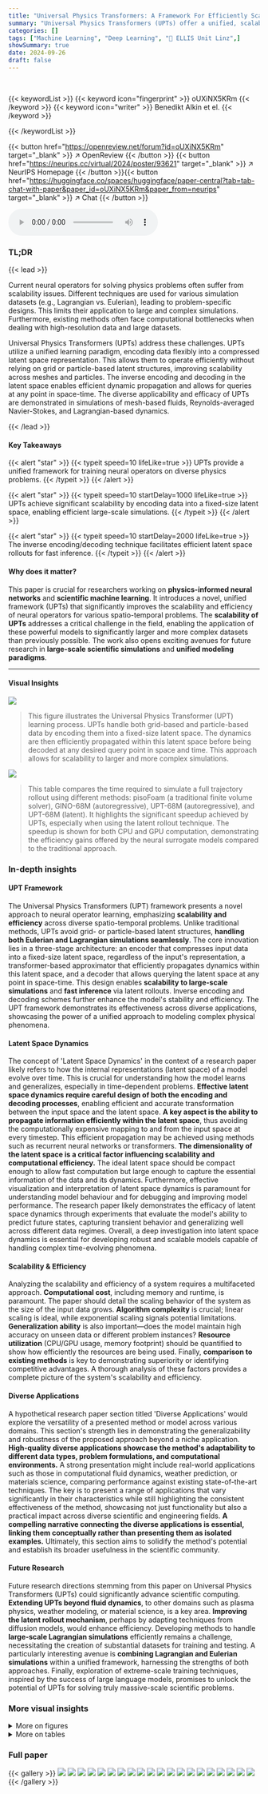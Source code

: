 ```yaml
---
title: "Universal Physics Transformers: A Framework For Efficiently Scaling Neural Operators"
summary: "Universal Physics Transformers (UPTs) offer a unified, scalable framework for efficiently training neural operators across diverse spatio-temporal physics problems, overcoming limitations of existing ..."
categories: []
tags: ["Machine Learning", "Deep Learning", "🏢 ELLIS Unit Linz",]
showSummary: true
date: 2024-09-26
draft: false
---
```


<br>

{{< keywordList >}}
{{< keyword icon="fingerprint" >}} oUXiNX5KRm {{< /keyword >}}
{{< keyword icon="writer" >}} Benedikt Alkin et el. {{< /keyword >}}
 
{{< /keywordList >}}

{{< button href="https://openreview.net/forum?id=oUXiNX5KRm" target="_blank" >}}
↗ OpenReview
{{< /button >}}
{{< button href="https://neurips.cc/virtual/2024/poster/93621" target="_blank" >}}
↗ NeurIPS Homepage
{{< /button >}}{{< button href="https://huggingface.co/spaces/huggingface/paper-central?tab=tab-chat-with-paper&paper_id=oUXiNX5KRm&paper_from=neurips" target="_blank" >}}
↗ Chat
{{< /button >}}



<audio controls>
    <source src="https://ai-paper-reviewer.com/oUXiNX5KRm/podcast.wav" type="audio/wav">
    Your browser does not support the audio element.
</audio>


### TL;DR


{{< lead >}}

Current neural operators for solving physics problems often suffer from scalability issues. Different techniques are used for various simulation datasets (e.g., Lagrangian vs. Eulerian), leading to problem-specific designs.  This limits their application to large and complex simulations.  Furthermore, existing methods often face computational bottlenecks when dealing with high-resolution data and large datasets.

Universal Physics Transformers (UPTs) address these challenges. UPTs utilize a unified learning paradigm, encoding data flexibly into a compressed latent space representation.  This allows them to operate efficiently without relying on grid or particle-based latent structures, improving scalability across meshes and particles.  The inverse encoding and decoding in the latent space enables efficient dynamic propagation and allows for queries at any point in space-time.  The diverse applicability and efficacy of UPTs are demonstrated in simulations of mesh-based fluids, Reynolds-averaged Navier-Stokes, and Lagrangian-based dynamics.

{{< /lead >}}


#### Key Takeaways

{{< alert "star" >}}
{{< typeit speed=10 lifeLike=true >}} UPTs provide a unified framework for training neural operators on diverse physics problems. {{< /typeit >}}
{{< /alert >}}

{{< alert "star" >}}
{{< typeit speed=10 startDelay=1000 lifeLike=true >}} UPTs achieve significant scalability by encoding data into a fixed-size latent space, enabling efficient large-scale simulations. {{< /typeit >}}
{{< /alert >}}

{{< alert "star" >}}
{{< typeit speed=10 startDelay=2000 lifeLike=true >}} The inverse encoding/decoding technique facilitates efficient latent space rollouts for fast inference. {{< /typeit >}}
{{< /alert >}}

#### Why does it matter?
This paper is crucial for researchers working on **physics-informed neural networks** and **scientific machine learning**. It introduces a novel, unified framework (UPTs) that significantly improves the scalability and efficiency of neural operators for various spatio-temporal problems.  The **scalability of UPTs** addresses a critical challenge in the field, enabling the application of these powerful models to significantly larger and more complex datasets than previously possible.  The work also opens exciting avenues for future research in **large-scale scientific simulations** and **unified modeling paradigms**.

------
#### Visual Insights



![](https://ai-paper-reviewer.com/oUXiNX5KRm/figures_1_1.jpg)

> This figure illustrates the Universal Physics Transformer (UPT) learning process.  UPTs handle both grid-based and particle-based data by encoding them into a fixed-size latent space.  The dynamics are then efficiently propagated within this latent space before being decoded at any desired query point in space and time. This approach allows for scalability to larger and more complex simulations.





![](https://ai-paper-reviewer.com/oUXiNX5KRm/tables_8_1.jpg)

> This table compares the time required to simulate a full trajectory rollout using different methods: pisoFoam (a traditional finite volume solver), GINO-68M (autoregressive), UPT-68M (autoregressive), and UPT-68M (latent).  It highlights the significant speedup achieved by UPTs, especially when using the latent rollout technique.  The speedup is shown for both CPU and GPU computation, demonstrating the efficiency gains offered by the neural surrogate models compared to the traditional approach.





### In-depth insights


#### UPT Framework
The Universal Physics Transformers (UPT) framework presents a novel approach to neural operator learning, emphasizing **scalability and efficiency** across diverse spatio-temporal problems. Unlike traditional methods, UPTs avoid grid- or particle-based latent structures, **handling both Eulerian and Lagrangian simulations seamlessly**.  The core innovation lies in a three-stage architecture: an encoder that compresses input data into a fixed-size latent space, regardless of the input's representation, a transformer-based approximator that efficiently propagates dynamics within this latent space, and a decoder that allows querying the latent space at any point in space-time. This design enables **scalability to large-scale simulations** and **fast inference** via latent rollouts.  Inverse encoding and decoding schemes further enhance the model's stability and efficiency. The UPT framework demonstrates its effectiveness across diverse applications, showcasing the power of a unified approach to modeling complex physical phenomena.

#### Latent Space Dynamics
The concept of 'Latent Space Dynamics' in the context of a research paper likely refers to how the internal representations (latent space) of a model evolve over time.  This is crucial for understanding how the model learns and generalizes, especially in time-dependent problems. **Effective latent space dynamics require careful design of both the encoding and decoding processes**, enabling efficient and accurate transformation between the input space and the latent space. **A key aspect is the ability to propagate information efficiently within the latent space**, thus avoiding the computationally expensive mapping to and from the input space at every timestep. This efficient propagation may be achieved using methods such as recurrent neural networks or transformers.  **The dimensionality of the latent space is a critical factor influencing scalability and computational efficiency.** The ideal latent space should be compact enough to allow fast computation but large enough to capture the essential information of the data and its dynamics. Furthermore, effective visualization and interpretation of latent space dynamics is paramount for understanding model behaviour and for debugging and improving model performance. The research paper likely demonstrates the efficacy of latent space dynamics through experiments that evaluate the model's ability to predict future states, capturing transient behavior and generalizing well across different data regimes. Overall, a deep investigation into latent space dynamics is essential for developing robust and scalable models capable of handling complex time-evolving phenomena.

#### Scalability & Efficiency
Analyzing the scalability and efficiency of a system requires a multifaceted approach.  **Computational cost**, including memory and runtime, is paramount.  The paper should detail the scaling behavior of the system as the size of the input data grows.  **Algorithm complexity** is crucial;  linear scaling is ideal, while exponential scaling signals potential limitations.  **Generalization ability** is also important—does the model maintain high accuracy on unseen data or different problem instances? **Resource utilization** (CPU/GPU usage, memory footprint) should be quantified to show how efficiently the resources are being used. Finally, **comparison to existing methods** is key to demonstrating superiority or identifying competitive advantages.  A thorough analysis of these factors provides a complete picture of the system's scalability and efficiency.

#### Diverse Applications
A hypothetical research paper section titled 'Diverse Applications' would explore the versatility of a presented method or model across various domains.  This section's strength lies in demonstrating the generalizability and robustness of the proposed approach beyond a niche application.  **High-quality diverse applications showcase the method's adaptability to different data types, problem formulations, and computational environments.**  A strong presentation might include real-world applications such as those in computational fluid dynamics, weather prediction, or materials science, comparing performance against existing state-of-the-art techniques. The key is to present a range of applications that vary significantly in their characteristics while still highlighting the consistent effectiveness of the method, showcasing not just functionality but also a practical impact across diverse scientific and engineering fields. **A compelling narrative connecting the diverse applications is essential, linking them conceptually rather than presenting them as isolated examples.** Ultimately, this section aims to solidify the method's potential and establish its broader usefulness in the scientific community.

#### Future Research
Future research directions stemming from this paper on Universal Physics Transformers (UPTs) could significantly advance scientific computing.  **Extending UPTs beyond fluid dynamics**, to other domains such as plasma physics, weather modeling, or material science, is a key area.  **Improving the latent rollout mechanism**, perhaps by adapting techniques from diffusion models, would enhance efficiency.  Developing methods to handle **large-scale Lagrangian simulations** efficiently remains a challenge, necessitating the creation of substantial datasets for training and testing. A particularly interesting avenue is **combining Lagrangian and Eulerian simulations** within a unified framework, harnessing the strengths of both approaches.  Finally, exploration of extreme-scale training techniques, inspired by the success of large language models, promises to unlock the potential of UPTs for solving truly massive-scale scientific problems.


### More visual insights

<details>
<summary>More on figures
</summary>


![](https://ai-paper-reviewer.com/oUXiNX5KRm/figures_3_1.jpg)

> The figure qualitatively explores the scaling limits of different neural operator architectures when the number of input points increases.  Models with compressed latent spaces (like GINO and UPT) significantly outperform models without such compression (GNNs and Transformers) in terms of memory usage as the number of input points grows. However, GINO's reliance on regular grids limits its scalability in 3D. UPT offers the best scalability due to its efficient latent space compression.


![](https://ai-paper-reviewer.com/oUXiNX5KRm/figures_3_2.jpg)

> The figure illustrates the Universal Physics Transformer (UPT) architecture and training process. The left panel shows the UPT's workflow: encoding data from various sources (grids or particles) into a fixed-size latent space, propagating the dynamics within the latent space using a transformer approximator, and decoding the results to obtain predictions at arbitrary query locations. The right panel details the training procedure, highlighting the use of inverse encoding and decoding losses to learn the encoding and decoding functions and allow for efficient latent space rollouts.  This setup is crucial for efficiently handling large-scale simulations because it avoids the computational cost of working directly with high-dimensional spatial data.


![](https://ai-paper-reviewer.com/oUXiNX5KRm/figures_6_1.jpg)

> This figure shows example rollout trajectories of the Universal Physics Transformer (UPT) model, highlighting its ability to simulate physical phenomena accurately across different simulation settings.  The UPT model was trained on datasets with varying obstacles, flow conditions, and mesh resolutions, demonstrating its robustness and generalization capabilities.  While the absolute error may appear to indicate divergence in some instances, closer examination reveals that the discrepancies originate from small, gradual shifts in predictions over time, possibly resulting from the model's point-wise decoding of the latent field representation.


![](https://ai-paper-reviewer.com/oUXiNX5KRm/figures_7_1.jpg)

> This figure presents a comparison of UPTs against other methods across different model sizes and input/output data points. The left and center plots show that UPTs consistently outperform other methods in terms of Mean Squared Error (MSE) and correlation time. The right plot demonstrates the impact of varying the number of input/output points, showing the stable and robust performance of UPTs across different resolutions.


![](https://ai-paper-reviewer.com/oUXiNX5KRm/figures_8_1.jpg)

> This figure illustrates the core difference between Graph Neural Network-based simulators (GNS) and Steerable E(3) Equivariant Graph Neural Networks (SEGNN), and Universal Physics Transformers (UPTs).  GNS and SEGNN predict particle acceleration, which is then numerically integrated to find the next position.  This process requires small timesteps. In contrast, UPTs model the entire velocity field, making larger timesteps possible.  The figure depicts particle trajectories to show how the UPT approach handles the dynamics more directly.


![](https://ai-paper-reviewer.com/oUXiNX5KRm/figures_9_1.jpg)

> This figure shows the comparison between the UPT model and other methods (GNS and SEGNN) for predicting particle velocities in a Lagrangian fluid dynamics simulation. The left panel displays a line graph showing the mean Euclidean norm of the velocity error over all particles across different timesteps. The right panel provides a visual comparison of the velocity field predicted by the UPT model and the ground truth particle velocities. The visualizations are given as quiver plots of the velocity vector fields.


![](https://ai-paper-reviewer.com/oUXiNX5KRm/figures_27_1.jpg)

> The figure qualitatively shows the scaling limits of various neural operators for increasing input sizes. Models with compressed latent space representations (GINO and UPT) scale much better than those without (GNN and Transformer).  GINO's scaling advantage is lost in 3D due to its reliance on regular grids. UPT exhibits the best scalability, handling up to 4.2 million points.


![](https://ai-paper-reviewer.com/oUXiNX5KRm/figures_28_1.jpg)

> This figure shows the results of an experiment investigating the impact of scaling the latent space size on the performance of a 17M parameter UPT model.  Three different scaling experiments are performed: increasing the number of supernodes, increasing the number of latent tokens, and scaling both simultaneously (compound scaling).  The results are presented in terms of test MSE and throughput (samples processed per GPU hour). The experiment was conducted with a reduced training setting of 10 epochs and 16,000 input points.


![](https://ai-paper-reviewer.com/oUXiNX5KRm/figures_28_2.jpg)

> This figure compares the performance of Universal Physics Transformers (UPTs) and Geometry-Informed Neural Operators (GINOs) across different model sizes on a specific task.  It demonstrates that UPTs achieve better performance (lower test MSE) with significantly fewer parameters than GINOs.  This highlights the superior expressivity and efficiency of the UPT architecture.


![](https://ai-paper-reviewer.com/oUXiNX5KRm/figures_29_1.jpg)

> This figure shows the scalability and data efficiency of UPTs. The model was trained on subsets of the data used for the transient flow experiments (2K and 4K out of the 8K training simulations).  The results demonstrate that UPTs achieve comparable performance to GINO-8M with only a quarter of the data, highlighting its data efficiency.


![](https://ai-paper-reviewer.com/oUXiNX5KRm/figures_30_1.jpg)

> This figure shows the out-of-distribution generalization capabilities of the 68M parameter models trained on the transient flow dataset.  The left panel shows results when increasing the number of obstacles; the center panel increases the inflow velocity; and the right panel compares the results across different mesh geometries (uniform mesh, triangles, and polygons). UPTs show a strong performance across all OOD (out-of-distribution) scenarios.


![](https://ai-paper-reviewer.com/oUXiNX5KRm/figures_31_1.jpg)

> This figure shows example rollout trajectories from the UPT-68M model.  Each row represents a different simulation, showcasing the model's ability to handle various obstacle configurations, flow regimes, and mesh discretizations. The leftmost column displays the ground truth, while subsequent columns show model predictions at different timesteps. The absolute error is also depicted, highlighting subtle prediction shifts that occur over time despite the model successfully simulating the overall physics. The figure emphasizes the UPTs flexibility and robustness in various situations.


![](https://ai-paper-reviewer.com/oUXiNX5KRm/figures_32_1.jpg)

> The left plot shows the velocity error of the UPT model over time, showcasing its ability to accurately learn and simulate the underlying field dynamics.  The right plot compares the runtime performance of UPT against SPH, SEGNN, and GNS for simulating a TGV2D trajectory. UPT demonstrates significantly faster simulation times.


</details>




<details>
<summary>More on tables
</summary>


![](https://ai-paper-reviewer.com/oUXiNX5KRm/tables_23_1.jpg)
> This table presents a comparison of the performance of Universal Physics Transformers (UPTs) against other state-of-the-art models on a regular grid Navier-Stokes dataset. The comparison is done for both small and large model sizes, highlighting the scalability and performance advantages of UPTs.

![](https://ai-paper-reviewer.com/oUXiNX5KRm/tables_24_1.jpg)
> This table compares the performance of UPT-S against several other models on the regular gridded small-scale Shallow Water-2D dataset. The table shows that UPT-S achieves a lower relative L2 error than the other models, demonstrating its effectiveness even on datasets for which other models were specifically designed.

![](https://ai-paper-reviewer.com/oUXiNX5KRm/tables_25_1.jpg)
> This table presents the results of ShapeNet-Car pressure prediction experiments.  It compares different models (U-Net, FNO, GINO, and UPT) in terms of their Mean Squared Error (MSE), memory usage, and runtime per epoch.  The table also shows results with and without using Signed Distance Function (SDF) features as input to the UPT model.

![](https://ai-paper-reviewer.com/oUXiNX5KRm/tables_33_1.jpg)
> This table extends Figure 2 by adding a column for theoretical complexity analysis of different neural operator models (GNN, CNN, Transformer, Linear Transformer, GNO, FNO, GINO, and UPT).  It also includes columns indicating whether each model uses a regular grid, produces discretization-convergent results, learns the underlying field, and performs latent rollout for efficient scaling. The complexity analysis considers the number of mesh points (M), graph degree (D), number of grid points (G), and number of supernodes (S).

</details>




### Full paper

{{< gallery >}}
<img src="https://ai-paper-reviewer.com/oUXiNX5KRm/1.png" class="grid-w50 md:grid-w33 xl:grid-w25" />
<img src="https://ai-paper-reviewer.com/oUXiNX5KRm/2.png" class="grid-w50 md:grid-w33 xl:grid-w25" />
<img src="https://ai-paper-reviewer.com/oUXiNX5KRm/3.png" class="grid-w50 md:grid-w33 xl:grid-w25" />
<img src="https://ai-paper-reviewer.com/oUXiNX5KRm/4.png" class="grid-w50 md:grid-w33 xl:grid-w25" />
<img src="https://ai-paper-reviewer.com/oUXiNX5KRm/5.png" class="grid-w50 md:grid-w33 xl:grid-w25" />
<img src="https://ai-paper-reviewer.com/oUXiNX5KRm/6.png" class="grid-w50 md:grid-w33 xl:grid-w25" />
<img src="https://ai-paper-reviewer.com/oUXiNX5KRm/7.png" class="grid-w50 md:grid-w33 xl:grid-w25" />
<img src="https://ai-paper-reviewer.com/oUXiNX5KRm/8.png" class="grid-w50 md:grid-w33 xl:grid-w25" />
<img src="https://ai-paper-reviewer.com/oUXiNX5KRm/9.png" class="grid-w50 md:grid-w33 xl:grid-w25" />
<img src="https://ai-paper-reviewer.com/oUXiNX5KRm/10.png" class="grid-w50 md:grid-w33 xl:grid-w25" />
<img src="https://ai-paper-reviewer.com/oUXiNX5KRm/11.png" class="grid-w50 md:grid-w33 xl:grid-w25" />
<img src="https://ai-paper-reviewer.com/oUXiNX5KRm/12.png" class="grid-w50 md:grid-w33 xl:grid-w25" />
<img src="https://ai-paper-reviewer.com/oUXiNX5KRm/13.png" class="grid-w50 md:grid-w33 xl:grid-w25" />
<img src="https://ai-paper-reviewer.com/oUXiNX5KRm/14.png" class="grid-w50 md:grid-w33 xl:grid-w25" />
<img src="https://ai-paper-reviewer.com/oUXiNX5KRm/15.png" class="grid-w50 md:grid-w33 xl:grid-w25" />
<img src="https://ai-paper-reviewer.com/oUXiNX5KRm/16.png" class="grid-w50 md:grid-w33 xl:grid-w25" />
<img src="https://ai-paper-reviewer.com/oUXiNX5KRm/17.png" class="grid-w50 md:grid-w33 xl:grid-w25" />
<img src="https://ai-paper-reviewer.com/oUXiNX5KRm/18.png" class="grid-w50 md:grid-w33 xl:grid-w25" />
<img src="https://ai-paper-reviewer.com/oUXiNX5KRm/19.png" class="grid-w50 md:grid-w33 xl:grid-w25" />
<img src="https://ai-paper-reviewer.com/oUXiNX5KRm/20.png" class="grid-w50 md:grid-w33 xl:grid-w25" />
{{< /gallery >}}
